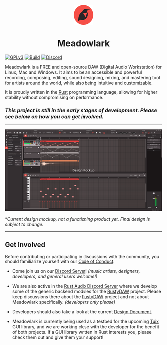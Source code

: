 <div align="center"><img src="./images/meadowlark-logo-64.png"/><h1>Meadowlark</h1></div>

[![GPLv3](https://img.shields.io/badge/license-GPL-3)](./LICENSE)
[![Build](https://github.com/MeadowlarkDAW/Meadowlark/actions/workflows/build.yml/badge.svg?branch=main)](https://github.com/MeadowlarkDAW/Meadowlark/actions/workflows/build.yml)
[![Discord](https://img.shields.io/discord/854818272788348958.svg?label=&logo=discord&logoColor=ffffff&color=7389D8&labelColor=6A7EC2)](https://discord.gg/2W3Xvc8wy4)

Meadowlark is a FREE and open-source DAW (Digital Audio Workstation) for Linux, Mac and Windows. It aims to be an accessible and powerful recording, composing, editing, sound designing, mixing, and mastering tool for artists around the world, while also being intuitive and customizable.

It is proudly written in the [Rust] programming language, allowing for higher stability without compromising on performance.

### ***This project is still in the early stages of development. Please see below on how you can get involved.***

<hr/>

<center>
  <img src="./images/gui-mockup-main.png" alt="UI Design Mockup"/>
</center>

**Current design mockup, not a functioning product yet. Final design is subject to change.*

<hr/>

## Get Involved

Before contributing or participating in discussions with the community, you should familiarize yourself with our [Code of Conduct].

* Come join us on our [Discord Server]! *(music artists, designers, developers, and general users welcome!)*

* We are also active in the [Rust Audio Discord Server] where we develop some of the generic backend modules for the [RustyDAW] project. Please keep discussions there about the [RustyDAW] project and not about Meadowlark specifically. *(developers only please)*

* Developers should also take a look at the current [Design Document].

* Meadowlark is currently being used as a testbed for the upcoming [Tuix] GUI library, and we are working close with the developer for the benefit of both projects. If a GUI library written in Rust interests you, please check them out and give them your support!

[Design Document]: ./DesignDoc.md
[Discord Server]: https://discord.gg/2W3Xvc8wy4
[Rust Audio Discord Server]: https://discord.gg/Qs2Zwtf9Gf
[RustyDAW]: https://github.com/RustyDAW
[Rust]: https://www.rust-lang.org/
[Code of Conduct]: ./CODE_OF_CONDUCT.md
[Tuix]: https://github.com/geom3trik/tuix
